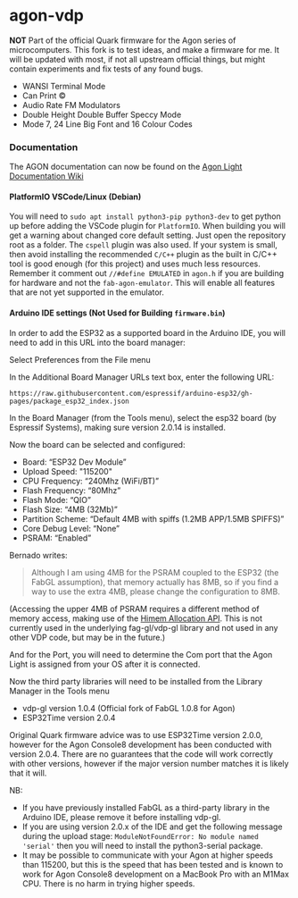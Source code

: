 # agon-vdp

**NOT** Part of the official Quark firmware for the Agon series of microcomputers.
This fork is to test ideas, and make a firmware for me. It will be updated with
most, if not all upstream official things, but might contain experiments and
fix tests of any found bugs.

  * WANSI Terminal Mode
  * Can Print ©
  * Audio Rate FM Modulators
  * Double Height Double Buffer Speccy Mode
  * Mode 7, 24 Line Big Font and 16 Colour Codes

### Documentation

The AGON documentation can now be found on the [Agon Light Documentation Wiki](https://github.com/breakintoprogram/agon-docs/wiki)

#### PlatformIO VSCode/Linux (Debian)

You will need to `sudo apt install python3-pip python3-dev` to get python up before adding the VSCode plugin for `PlatformIO`. When building you will get a warning about changed core default setting. Just open the repository root as a folder. The `cspell` plugin was also used. If your system is small, then avoid installing the recommended `C/C++` plugin
as the built in C/C++ tool is good enough (for this project) and uses much less resources. Remember it comment out `//#define EMULATED` in `agon.h` if you are building for hardware
and not the `fab-agon-emulator`. This will enable all features that are not yet supported in the emulator.

#### Arduino IDE settings (Not Used for Building `firmware.bin`)

In order to add the ESP32 as a supported board in the Arduino IDE, you will need to add in this URL into the board manager:

Select Preferences from the File menu

In the Additional Board Manager URLs text box, enter the following URL:

`https://raw.githubusercontent.com/espressif/arduino-esp32/gh-pages/package_esp32_index.json`

In the Board Manager (from the Tools menu), select the esp32 board (by Espressif Systems), making sure version 2.0.14 is installed.

Now the board can be selected and configured:

* Board: “ESP32 Dev Module”
* Upload Speed: "115200"
* CPU Frequency: “240Mhz (WiFi/BT)”
* Flash Frequency: “80Mhz”
* Flash Mode: “QIO”
* Flash Size: “4MB (32Mb)”
* Partition Scheme: “Default 4MB with spiffs (1.2MB APP/1.5MB SPIFFS)”
* Core Debug Level: “None”
* PSRAM: “Enabled”

Bernado writes:

> Although I am using 4MB for the PSRAM coupled to the ESP32 (the FabGL assumption), that memory actually has 8MB, so if you find a way to use the extra 4MB, please change the configuration to 8MB.

(Accessing the upper 4MB of PSRAM requires a different method of memory access, making use of the [Himem Allocation API](https://docs.espressif.com/projects/esp-idf/en/latest/esp32/api-reference/system/himem.html).  This is not currently used in the underlying fag-gl/vdp-gl library and not used in any other VDP code, but may be in the future.)

And for the Port, you will need to determine the Com port that the Agon Light is assigned from your OS after it is connected.

Now the third party libraries will need to be installed from the Library Manager in the Tools menu

* vdp-gl version 1.0.4 (Official fork of FabGL 1.0.8 for Agon)
* ESP32Time version 2.0.4

Original Quark firmware advice was to use ESP32Time version 2.0.0, however for the Agon Console8 development has been conducted with version 2.0.4.  There are no guarantees that the code will work correctly with other versions, however if the major version number matches it is likely that it will.

NB:

- If you have previously installed FabGL as a third-party library in the Arduino IDE, please remove it before installing vdp-gl.
- If you are using version 2.0.x of the IDE and get the following message during the upload stage: `ModuleNotFoundError: No module named 'serial'` then you will need to install the python3-serial package.
- It may be possible to communicate with your Agon at higher speeds than 115200, but this is the speed that has been tested and is known to work for Agon Console8 development on a MacBook Pro with an M1Max CPU.  There is no harm in trying higher speeds.
